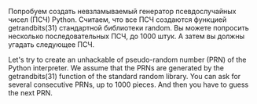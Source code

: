 Попробуем создать невзламываемый генератор псевдослучайных чисел (ПСЧ) Python.
Считаем, что все ПСЧ создаются функцией getrandbits(31) стандартной библиотеки random.
Вы можете попросить несколько последовательных ПСЧ, до 1000 штук.
А затем вы должны угадать следующее ПСЧ.

Let's try to create an unhackable of pseudo-random number (PRN) of the Python interpreter.
We assume that the PRNs are generated by the getrandbits(31) function of the standard random library.
You can ask for several consecutive PRNs, up to 1000 pieces.
And then you have to guess the next PRN.
